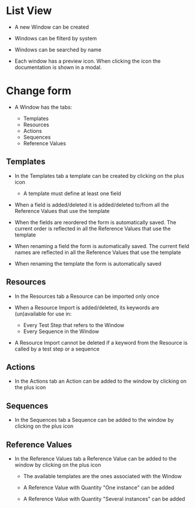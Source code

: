 # List View

- A new Window can be created

- Windows can be filterd by system

- Windows can be searched by name

- Each window has a preview icon. When clicking the icon the documentation is shown in a modal.


# Change form

- A Window has the tabs:

  - Templates
  - Resources
  - Actions
  - Sequences
  - Reference Values


## Templates

- In the Templates tab a template can be created by clicking on the plus icon 

    - A template must define at least one field

- When a field is added/deleted it is added/deleted to/from all the Reference Values that use the template

- When the fields are reordered the form is automatically saved. The current order is reflected in all the Reference Values that use the template

- When renaming a field the form is automatically saved. The current field names are reflected in all the Reference Values that use the template

- When renaming the template the form is automatically saved


## Resources

- In the Resources tab a Resource can be imported only once

- When a Resource Import is added/deleted, its keywords are (un)available for use in:

   - Every Test Step that refers to the Window
   - Every Sequence in the Window

- A Resource Import cannot be deleted if a keyword from the Resource is called by a test step or a sequence


## Actions

- In the Actions tab an Action can be added to the window by clicking on the plus icon


## Sequences

- In the Sequences tab a Sequence can be added to the window by clicking on the plus icon


## Reference Values

- In the Reference Values tab a Reference Value can be added to the window by clicking on the plus icon

   - The available templates are the ones associated with the Window
   
   - A Reference Value with Quantity "One instance" can be added

   - A Reference Value with Quantity "Several instances" can be added
